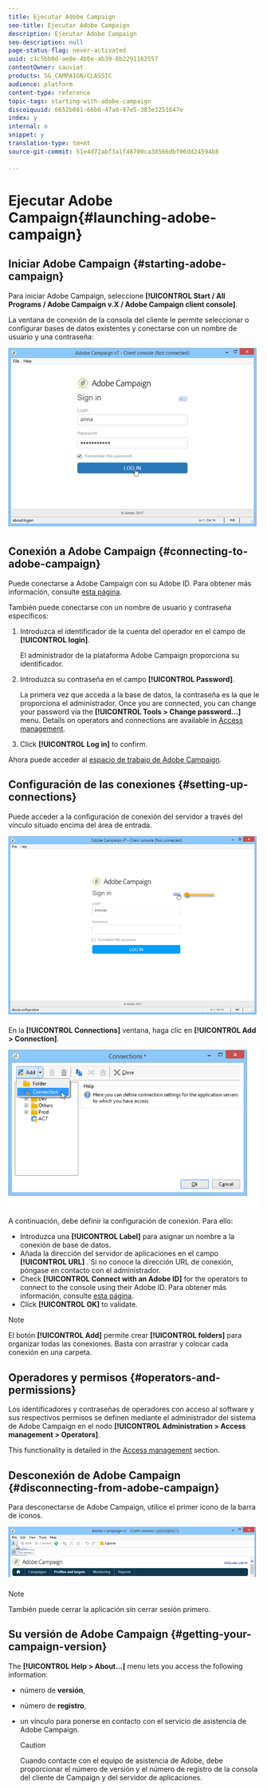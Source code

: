 ```yaml
---
title: Ejecutar Adobe Campaign
seo-title: Ejecutar Adobe Campaign
description: Ejecutar Adobe Campaign
seo-description: null
page-status-flag: never-activated
uuid: c1c5bb0d-ae8e-4b0e-ab39-8b2291162557
contentOwner: sauviat
products: SG_CAMPAIGN/CLASSIC
audience: platform
content-type: reference
topic-tags: starting-with-adobe-campaign
discoiquuid: 6652b081-66b6-47a8-97e5-383e3251647e
index: y
internal: n
snippet: y
translation-type: tm+mt
source-git-commit: 51e4d72abf3a1f48700ca38566dbf06dd24594b8

---
```



# Ejecutar Adobe Campaign{#launching-adobe-campaign}

## Iniciar Adobe Campaign {#starting-adobe-campaign}

Para iniciar Adobe Campaign, seleccione **[!UICONTROL Start / All Programs / Adobe Campaign v.X / Adobe Campaign client console]**.

La ventana de conexión de la consola del cliente le permite seleccionar o configurar bases de datos existentes y conectarse con un nombre de usuario y una contraseña:

![](assets/s_ncs_user_login.png)

## Conexión a Adobe Campaign {#connecting-to-adobe-campaign}

Puede conectarse a Adobe Campaign con su Adobe ID. Para obtener más información, consulte [esta página](../../integrations/using/about-adobe-id.md).

También puede conectarse con un nombre de usuario y contraseña específicos:

1. Introduzca el identificador de la cuenta del operador en el campo de **[!UICONTROL login]**.

   El administrador de la plataforma Adobe Campaign proporciona su identificador.

1. Introduzca su contraseña en el campo **[!UICONTROL Password]**.

   La primera vez que acceda a la base de datos, la contraseña es la que le proporciona el administrador. Once you are connected, you can change your password via the **[!UICONTROL Tools > Change password...]** menu. Details on operators and connections are available in [Access management](../../platform/using/access-management.md).

1. Click **[!UICONTROL Log in]** to confirm.

Ahora puede acceder al [espacio de trabajo de Adobe Campaign](../../platform/using/adobe-campaign-workspace.md).

## Configuración de las conexiones {#setting-up-connections}

Puede acceder a la configuración de conexión del servidor a través del vínculo situado encima del área de entrada.

![](assets/s_ncs_user_connections_management.png)

En la **[!UICONTROL Connections]** ventana, haga clic en **[!UICONTROL Add > Connection]**.

![](assets/s_ncs_user_add_connexion.png)

A continuación, debe definir la configuración de conexión. Para ello:

* Introduzca una **[!UICONTROL Label]** para asignar un nombre a la conexión de base de datos.
* Añada la dirección del servidor de aplicaciones en el campo **[!UICONTROL URL]** . Si no conoce la dirección URL de conexión, póngase en contacto con el administrador.
* Check **[!UICONTROL Connect with an Adobe ID]** for the operators to connect to the console using their Adobe ID. Para obtener más información, consulte [esta página](../../integrations/using/about-adobe-id.md).
* Click **[!UICONTROL OK]** to validate.

>[!NOTE]
>
>El botón **[!UICONTROL Add]** permite crear **[!UICONTROL folders]** para organizar todas las conexiones. Basta con arrastrar y colocar cada conexión en una carpeta.

## Operadores y permisos {#operators-and-permissions}

Los identificadores y contraseñas de operadores con acceso al software y sus respectivos permisos se definen mediante el administrador del sistema de Adobe Campaign en el nodo **[!UICONTROL Administration > Access management > Operators]**.

This functionality is detailed in the [Access management](../../platform/using/access-management.md) section.

## Desconexión de Adobe Campaign {#disconnecting-from-adobe-campaign}

Para desconectarse de Adobe Campaign, utilice el primer icono de la barra de iconos.

![](assets/s_ncs_user_deconnexion.png)

>[!NOTE]
>
>También puede cerrar la aplicación sin cerrar sesión primero.

## Su versión de Adobe Campaign {#getting-your-campaign-version}

The **[!UICONTROL Help > About...]** menu lets you access the following information:

* número de **versión**,
* número de **registro**,
* un vínculo para ponerse en contacto con el servicio de asistencia de Adobe Campaign.

   >[!CAUTION]
   >
   >Cuando contacte con el equipo de asistencia de Adobe, debe proporcionar el número de versión y el número de registro de la consola del cliente de Campaign y del servidor de aplicaciones.


